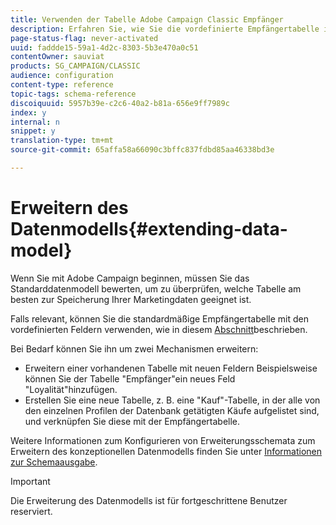 ```yaml
---
title: Verwenden der Tabelle Adobe Campaign Classic Empfänger
description: Erfahren Sie, wie Sie die vordefinierte Empfängertabelle in Adobe Campaign Classic beim Entwerfen Ihres Datenmodells verwenden.
page-status-flag: never-activated
uuid: faddde15-59a1-4d2c-8303-5b3e470a0c51
contentOwner: sauviat
products: SG_CAMPAIGN/CLASSIC
audience: configuration
content-type: reference
topic-tags: schema-reference
discoiquuid: 5957b39e-c2c6-40a2-b81a-656e9ff7989c
index: y
internal: n
snippet: y
translation-type: tm+mt
source-git-commit: 65affa58a66090c3bffc837fdbd85aa46338bd3e

---
```



# Erweitern des Datenmodells{#extending-data-model}

Wenn Sie mit Adobe Campaign beginnen, müssen Sie das Standarddatenmodell bewerten, um zu überprüfen, welche Tabelle am besten zur Speicherung Ihrer Marketingdaten geeignet ist.

Falls relevant, können Sie die standardmäßige Empfängertabelle mit den vordefinierten Feldern verwenden, wie in diesem [Abschnitt](../../configuration/using/default-recipient-table.md)beschrieben.

Bei Bedarf können Sie ihn um zwei Mechanismen erweitern:

* Erweitern einer vorhandenen Tabelle mit neuen Feldern Beispielsweise können Sie der Tabelle &quot;Empfänger&quot;ein neues Feld &quot;Loyalität&quot;hinzufügen.
* Erstellen Sie eine neue Tabelle, z. B. eine &quot;Kauf&quot;-Tabelle, in der alle von den einzelnen Profilen der Datenbank getätigten Käufe aufgelistet sind, und verknüpfen Sie diese mit der Empfängertabelle.

Weitere Informationen zum Konfigurieren von Erweiterungsschemata zum Erweitern des konzeptionellen Datenmodells finden Sie unter [Informationen zur Schemaausgabe](../../configuration/using/about-schema-edition.md).

>[!IMPORTANT]
>
>Die Erweiterung des Datenmodells ist für fortgeschrittene Benutzer reserviert.
